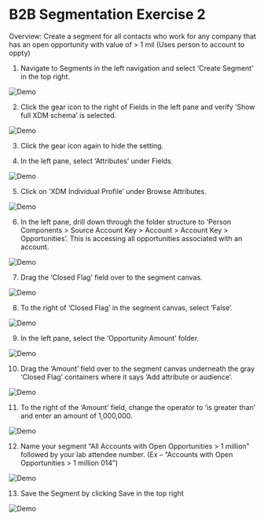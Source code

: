 **B2B Segmentation Exercise 2**
==========
Overview: Create a segment for all contacts who work for any company that has an open opportunity with value of > 1 mil (Uses person to account to oppty) 

1)	Navigate to Segments in the left navigation and select ‘Create Segment’ in the top right.
 
![Demo](./B2B%20Foundations/images/1_CreateSegmentButton.png)

2)	Click the gear icon to the right of Fields in the left pane and verify ‘Show full XDM schema’ is selected.
  
![Demo](./B2B%20Foundations/images/2_ShowFullXDM.png)

3)	Click the gear icon again to hide the setting.
 

4)	In the left pane, select ‘Attributes’ under Fields.
 
![Demo](./B2B%20Foundations/images/4_ClickAttrib.png)
 
5)	Click on ‘XDM Individual Profile’ under Browse Attributes. 
  
![Demo](./B2B%20Foundations/images/5_ClickIndivProfile.png)

6)	In the left pane, drill down through the folder structure to ‘Person Components > Source Account Key > Account > Account Key > Opportunities’. This is accessing all opportunities associated with an account.
 
![Demo](./B2B%20Foundations/images/6_Opportunities.png)

7)	Drag the ‘Closed Flag’ field over to the segment canvas.
  
![Demo](./B2B%20Foundations/images/7_ClosedFlag.png)

8)	To the right of ‘Closed Flag’ in the segment canvas, select ‘False’.
  
![Demo](./B2B%20Foundations/images/8_ClosedFlagFalse.png)

9)	In the left pane, select the ‘Opportunity Amount’ folder. 
  
![Demo](./B2B%20Foundations/images/9_OppAmtFolder.png)

10)	Drag the ‘Amount’ field over to the segment canvas underneath the gray ‘Closed Flag’ containers where it says ‘Add attribute or audience’.
  
![Demo](./B2B%20Foundations/images/10_dragamount.png)

11)	To the right of the ‘Amount’ field, change the operator to ‘is greater than’ and enter an amount of 1,000,000.
  
![Demo](./B2B%20Foundations/images/11_changeamount.png)

12)	Name your segment “All Accounts with Open Opportunities > 1 million” followed by your lab attendee number. (Ex – “Accounts with Open Opportunities > 1 million 014”)
  
![Demo](./B2B%20Foundations/images/12_Namesegment.png)

13)	Save the Segment by clicking Save in the top right
  
![Demo](./B2B%20Foundations/images/13_save.png)


